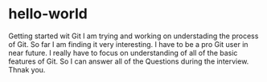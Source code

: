 # hello-world
Getting started wit Git
I am trying and working on understading the process of Git. 
So far I am finding it very interesting.
I have to be a pro Git user in near future.
I  really have to focus on understanding of  all of the basic features of Git.
So I  can answer all of the Questions during the interview.
Thnak you.

